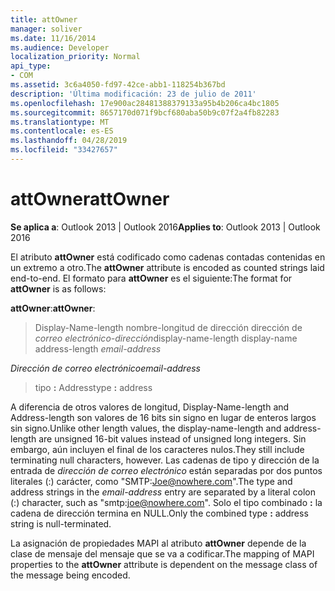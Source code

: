 ```yaml
---
title: attOwner
manager: soliver
ms.date: 11/16/2014
ms.audience: Developer
localization_priority: Normal
api_type:
- COM
ms.assetid: 3c6a4050-fd97-42ce-abb1-118254b367bd
description: 'Última modificación: 23 de julio de 2011'
ms.openlocfilehash: 17e900ac28481388379133a95b4b206ca4bc1805
ms.sourcegitcommit: 8657170d071f9bcf680aba50b9c07f2a4fb82283
ms.translationtype: MT
ms.contentlocale: es-ES
ms.lasthandoff: 04/28/2019
ms.locfileid: "33427657"
---
```

# <a name="attowner"></a><span data-ttu-id="f61e8-103">attOwner</span><span class="sxs-lookup"><span data-stu-id="f61e8-103">attOwner</span></span>

  
  
<span data-ttu-id="f61e8-104">**Se aplica a**: Outlook 2013 | Outlook 2016</span><span class="sxs-lookup"><span data-stu-id="f61e8-104">**Applies to**: Outlook 2013 | Outlook 2016</span></span> 
  
<span data-ttu-id="f61e8-105">El atributo **attOwner** está codificado como cadenas contadas contenidas en un extremo a otro.</span><span class="sxs-lookup"><span data-stu-id="f61e8-105">The **attOwner** attribute is encoded as counted strings laid end-to-end.</span></span> <span data-ttu-id="f61e8-106">El formato para **attOwner** es el siguiente:</span><span class="sxs-lookup"><span data-stu-id="f61e8-106">The format for **attOwner** is as follows:</span></span> 
  
 <span data-ttu-id="f61e8-107">**attOwner**:</span><span class="sxs-lookup"><span data-stu-id="f61e8-107">**attOwner**:</span></span> 
  
> <span data-ttu-id="f61e8-108">Display-Name-length nombre-longitud de dirección dirección de _correo electrónico-dirección_</span><span class="sxs-lookup"><span data-stu-id="f61e8-108">display-name-length display-name address-length  _email-address_</span></span>
    
 <span data-ttu-id="f61e8-109">_Dirección de correo electrónico_</span><span class="sxs-lookup"><span data-stu-id="f61e8-109">_email-address_</span></span>
  
> <span data-ttu-id="f61e8-110">tipo **:** Address</span><span class="sxs-lookup"><span data-stu-id="f61e8-110">type **:** address</span></span> 
    
<span data-ttu-id="f61e8-111">A diferencia de otros valores de longitud, Display-Name-length and Address-length son valores de 16 bits sin signo en lugar de enteros largos sin signo.</span><span class="sxs-lookup"><span data-stu-id="f61e8-111">Unlike other length values, the display-name-length and address-length are unsigned 16-bit values instead of unsigned long integers.</span></span> <span data-ttu-id="f61e8-112">Sin embargo, aún incluyen el final de los caracteres nulos.</span><span class="sxs-lookup"><span data-stu-id="f61e8-112">They still include terminating null characters, however.</span></span> <span data-ttu-id="f61e8-113">Las cadenas de tipo y dirección de la entrada de _dirección de correo electrónico_ están separadas por dos puntos literales (:) carácter, como "SMTP:Joe@nowhere.com".</span><span class="sxs-lookup"><span data-stu-id="f61e8-113">The type and address strings in the  _email-address_ entry are separated by a literal colon (:) character, such as "smtp:joe@nowhere.com".</span></span> <span data-ttu-id="f61e8-114">Solo el tipo combinado **:** la cadena de dirección termina en NULL.</span><span class="sxs-lookup"><span data-stu-id="f61e8-114">Only the combined type **:** address string is null-terminated.</span></span>
  
<span data-ttu-id="f61e8-115">La asignación de propiedades MAPI al atributo **attOwner** depende de la clase de mensaje del mensaje que se va a codificar.</span><span class="sxs-lookup"><span data-stu-id="f61e8-115">The mapping of MAPI properties to the **attOwner** attribute is dependent on the message class of the message being encoded.</span></span> 
  

